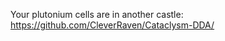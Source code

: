 <!-- START doctoc -->
<!-- END doctoc -->

Your plutonium cells are in another castle: https://github.com/CleverRaven/Cataclysm-DDA/

